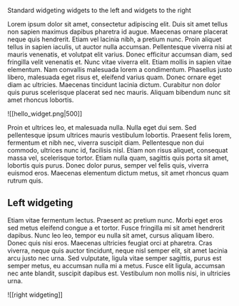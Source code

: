 Standard widgeting widgets to the left and widgets to the right

Lorem ipsum dolor sit amet, consectetur adipiscing elit. Duis sit amet tellus non sapien maximus dapibus pharetra id augue. Maecenas ornare placerat neque quis hendrerit. Etiam vel lacinia nibh, a pretium nunc. Proin aliquet tellus in sapien iaculis, ut auctor nulla accumsan. Pellentesque viverra nisi at mauris venenatis, et volutpat elit varius. Donec efficitur accumsan diam, sed fringilla velit venenatis et. Nunc vitae viverra elit. Etiam mollis in sapien vitae elementum. Nam convallis malesuada lorem a condimentum. Phasellus justo libero, malesuada eget risus et, eleifend varius quam. Donec ornare eget diam ac ultricies. Maecenas tincidunt lacinia dictum. Curabitur non dolor quis purus scelerisque placerat sed nec mauris. Aliquam bibendum nunc sit amet rhoncus lobortis.

![[hello_widget.png|500]]

Proin et ultrices leo, et malesuada nulla. Nulla eget dui sem. Sed pellentesque ipsum ultrices mauris vestibulum lobortis. Praesent felis lorem, fermentum et nibh nec, viverra suscipit diam. Pellentesque non dui commodo, ultrices nunc id, facilisis nisl. Etiam non risus aliquet, consequat massa vel, scelerisque tortor. Etiam nulla quam, sagittis quis porta sit amet, lobortis quis purus. Donec dolor purus, semper vel felis quis, viverra euismod eros. Maecenas elementum dictum metus, sit amet rhoncus quam rutrum quis.

## Left widgeting

Etiam vitae fermentum lectus. Praesent ac pretium nunc. Morbi eget eros sed metus eleifend congue a et tortor. Fusce fringilla mi sit amet hendrerit dapibus. Nunc leo leo, tempor eu nulla sit amet, cursus aliquam libero. Donec quis nisi eros. Maecenas ultricies feugiat orci at pharetra. Cras viverra, neque quis auctor tincidunt, neque nisl semper elit, sit amet lacinia arcu justo nec urna. Sed vulputate, ligula vitae semper sagittis, purus est semper metus, eu accumsan nulla mi a metus. Fusce elit ligula, accumsan nec ante blandit, suscipit dapibus est. Vestibulum non mollis nisi, in ultricies urna.

![[right widgeting]]
